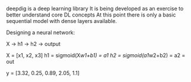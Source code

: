 deepdig is a deep learning library
It is being developed as an exercise to better understand core DL concepts
At this point there is only a basic sequential model with dense layers available.

Designing a neural network:

X -> h1 -> h2 -> output

X = [x1, x2, x3]
h1 = sigmoid(X*w1+b1) = a1
h2 = sigmoid(a1*w2+b2) = a2 = out

y = [3.32, 0.25, 0.89, 2.05, 1.1]

    

